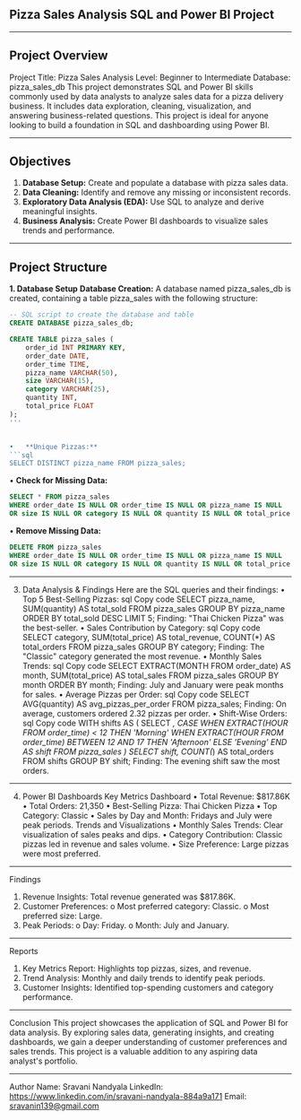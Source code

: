## Pizza Sales Analysis SQL and Power BI Project
________________________________________
## Project Overview
Project Title: Pizza Sales Analysis
Level: Beginner to Intermediate
Database: pizza_sales_db
This project demonstrates SQL and Power BI skills commonly used by data analysts to analyze sales data for a pizza delivery business. It includes data exploration, cleaning, visualization, and answering business-related questions. This project is ideal for anyone looking to build a foundation in SQL and dashboarding using Power BI.
________________________________________
## Objectives
1.	**Database Setup:** Create and populate a database with pizza sales data.
2.	**Data Cleaning:** Identify and remove any missing or inconsistent records.
3.  **Exploratory Data Analysis (EDA):** Use SQL to analyze and derive meaningful insights.
4.	**Business Analysis:** Create Power BI dashboards to visualize sales trends and performance.
________________________________________
## Project Structure
**1. Database Setup**
**Database Creation:**
A database named pizza_sales_db is created, containing a table pizza_sales with the following structure:

```sql
-- SQL script to create the database and table
CREATE DATABASE pizza_sales_db;

CREATE TABLE pizza_sales (
    order_id INT PRIMARY KEY,
    order_date DATE,
    order_time TIME,
    pizza_name VARCHAR(50),
    size VARCHAR(15),
    category VARCHAR(25),
    quantity INT,
    total_price FLOAT
);
'''


•	**Unique Pizzas:**
```sql
SELECT DISTINCT pizza_name FROM pizza_sales;
```
•	**Check for Missing Data:**
```sql
SELECT * FROM pizza_sales
WHERE order_date IS NULL OR order_time IS NULL OR pizza_name IS NULL 
OR size IS NULL OR category IS NULL OR quantity IS NULL OR total_price IS NULL;
```
•	**Remove Missing Data:**
```sql
DELETE FROM pizza_sales
WHERE order_date IS NULL OR order_time IS NULL OR pizza_name IS NULL 
OR size IS NULL OR category IS NULL OR quantity IS NULL OR total_price IS NULL;
```
________________________________________
3. Data Analysis & Findings
Here are the SQL queries and their findings:
•	Top 5 Best-Selling Pizzas:
sql
Copy code
SELECT pizza_name, SUM(quantity) AS total_sold
FROM pizza_sales
GROUP BY pizza_name
ORDER BY total_sold DESC
LIMIT 5;
Finding: "Thai Chicken Pizza" was the best-seller.
•	Sales Contribution by Category:
sql
Copy code
SELECT category, 
       SUM(total_price) AS total_revenue, 
       COUNT(*) AS total_orders
FROM pizza_sales
GROUP BY category;
Finding: The "Classic" category generated the most revenue.
•	Monthly Sales Trends:
sql
Copy code
SELECT EXTRACT(MONTH FROM order_date) AS month,
       SUM(total_price) AS total_sales
FROM pizza_sales
GROUP BY month
ORDER BY month;
Finding: July and January were peak months for sales.
•	Average Pizzas per Order:
sql
Copy code
SELECT AVG(quantity) AS avg_pizzas_per_order
FROM pizza_sales;
Finding: On average, customers ordered 2.32 pizzas per order.
•	Shift-Wise Orders:
sql
Copy code
WITH shifts AS (
    SELECT *,
           CASE
               WHEN EXTRACT(HOUR FROM order_time) < 12 THEN 'Morning'
               WHEN EXTRACT(HOUR FROM order_time) BETWEEN 12 AND 17 THEN 'Afternoon'
               ELSE 'Evening'
           END AS shift
    FROM pizza_sales
)
SELECT shift, COUNT(*) AS total_orders
FROM shifts
GROUP BY shift;
Finding: The evening shift saw the most orders.
________________________________________
4. Power BI Dashboards
Key Metrics Dashboard
•	Total Revenue: $817.86K
•	Total Orders: 21,350
•	Best-Selling Pizza: Thai Chicken Pizza
•	Top Category: Classic
•	Sales by Day and Month: Fridays and July were peak periods.
Trends and Visualizations
•	Monthly Sales Trends: Clear visualization of sales peaks and dips.
•	Category Contribution: Classic pizzas led in revenue and sales volume.
•	Size Preference: Large pizzas were most preferred.

________________________________________
Findings
1.	Revenue Insights: Total revenue generated was $817.86K.
2.	Customer Preferences:
o	Most preferred category: Classic.
o	Most preferred size: Large.
3.	Peak Periods:
o	Day: Friday.
o	Month: July and January.
________________________________________
Reports
1.	Key Metrics Report: Highlights top pizzas, sizes, and revenue.
2.	Trend Analysis: Monthly and daily trends to identify peak periods.
3.	Customer Insights: Identified top-spending customers and category performance.
________________________________________
Conclusion
This project showcases the application of SQL and Power BI for data analysis. By exploring sales data, generating insights, and creating dashboards, we gain a deeper understanding of customer preferences and sales trends. This project is a valuable addition to any aspiring data analyst's portfolio.
________________________________________
Author
Name: Sravani Nandyala
LinkedIn: https://www.linkedin.com/in/sravani-nandyala-884a9a171
Email: sravanin139@gmail.com




